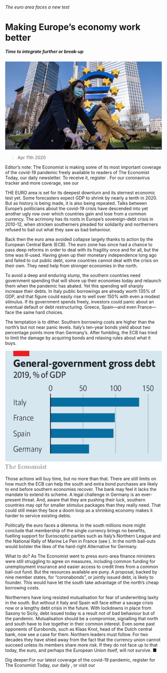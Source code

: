 ###### The euro area faces a new test

# Making Europe’s economy work better 

##### Time to integrate further or break-up 

![image](images/20200411_LDP502.jpg) 

> Apr 11th 2020 

Editor’s note: The Economist is making some of its most important coverage of the covid-19 pandemic freely available to readers of The Economist Today, our daily newsletter. To receive it, register . For our coronavirus tracker and more coverage, see our 

THE EURO area is set for its deepest downturn and its sternest economic test yet. Some forecasters expect GDP to shrink by nearly a tenth in 2020. But as history is being made, it is also being repeated. Talks between Europe’s politicians about the covid-19 crisis have descended into yet another ugly row over which countries gain and lose from a common currency. The acrimony has its roots in Europe’s sovereign-debt crisis in 2010-12, when stricken southerners pleaded for solidarity and northerners refused to bail out what they saw as bad behaviour.

Back then the euro area avoided collapse largely thanks to action by the European Central Bank (ECB). The euro zone has since had a chance to pass deep reforms in order to deal with its fragility once and for all, but the time was ill-used. Having given up their monetary independence long ago and failed to cut public debt, some countries cannot deal with the crisis on their own. They need help from stronger economies in the north.


To avoid a deep and enduring slump, the southern countries need government spending that will shore up their economies today and relaunch them when the pandemic has abated. Yet this spending will sharply increase their debts. In Italy public borrowings are already worth 135% of GDP, and that figure could easily rise to well over 150% with even a modest stimulus. If its government spends freely, investors could panic about an eventual default or debt restructuring. Greece, Spain—and even France—face the same hard choices.

The temptation is to dither. Southern borrowing costs are higher than the north’s but not near panic levels. Italy’s ten-year bonds yield about two percentage points more than Germany’s. After fumbling, the ECB has tried to limit the damage by acquiring bonds and relaxing rules about what it buys.

![image](images/20200411_LDC168.png) 


Those actions will buy time, but no more than that. There are still limits on how much the ECB can help the south and extra bond purchases are likely to end before southern economies recover. The bank may feel it lacks the mandate to extend its scheme. A legal challenge in Germany is an ever-present threat. And, aware that they are pushing their luck, southern countries may opt for smaller stimulus packages than they really need. That could still mean they face a doom loop as a shrinking economy makes it harder to service existing debts.

Politically the euro faces a dilemma. In the south millions more might conclude that membership of the single currency brings no benefits, fuelling support for Eurosceptic parties such as Italy’s Northern League and the National Rally of Marine Le Pen in France (see ). In the north bail-outs would bolster the likes of the hard-right Alternative for Germany.

What to do? As The Economist went to press euro-area finance ministers were still struggling to agree on measures, including common funding for unemployment insurance and easier access to credit lines from a common bail-out fund. But the resources available are puny. A proposal, backed by nine member states, for “coronabonds”, or jointly issued debt, is likely to founder. This would have let the south take advantage of the north’s cheap borrowing costs.

Northerners have long resisted mutualisation for fear of underwriting laxity in the south. But without it Italy and Spain will face either a savage crisis now or a lengthy debt crisis in the future. With lockdowns in place from Saxony to Sicily, debt issued today is a result not of bad behaviour but of the pandemic. Mutualisation should be a compromise, signalling that north and south have to live together in their common interest. Even some past opponents of Eurobonds, such as Klaas Knot, head of the Dutch central bank, now see a case for them. Northern leaders must follow. For two decades they have shied away from the fact that the currency union cannot succeed unless its members share more risk. If they do not face up to that today, the euro, and perhaps the European Union itself, will not survive. ■

Dig deeper:For our latest coverage of the covid-19 pandemic, register for The Economist Today, our daily , or visit our 

